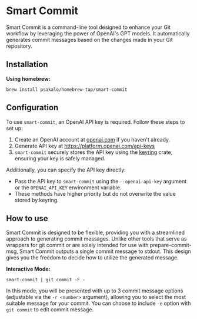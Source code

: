 # Smart Commit

Smart Commit is a command-line tool designed to enhance your Git workflow by leveraging the power of OpenAI's GPT models. It automatically generates commit messages based on the changes made in your Git repository.

## Installation

**Using homebrew:**
```shell
brew install psakalo/homebrew-tap/smart-commit
```

## Configuration

To use `smart-commit`, an OpenAI API key is required. Follow these steps to set up:

1. Create an OpenAI account at [openai.com](https://openai.com/) if you haven't already.
2. Generate API key at https://platform.openai.com/api-keys
4. `smart-commit` securely stores the API key using the [keyring](https://github.com/hwchen/keyring-rs) crate, ensuring your key is safely managed.

Additionally, you can specify the API key directly:

- Pass the API key to `smart-commit` using the `--openai-api-key` argument or the `OPENAI_API_KEY` environment variable.
- These methods have higher priority but do not overwrite the value stored by keyring.

## How to use

Smart Commit is designed to be flexible, providing you with a streamlined approach to generating commit messages. Unlike other tools that serve as wrappers for git commit or are solely intended for use with prepare-commit-msg, Smart Commit outputs a single commit message to stdout. This design gives you the freedom to decide how to utilize the generated message.

**Interactive Mode:**
```shell
smart-commit | git commit -F - 
```

In this mode, you will be presented with up to 3 commit message options (adjustable via the `-r <number>` argument), allowing you to select the most suitable message for your commit.
You can choose to include `-e` option with `git commit` to edit commit message.
